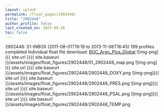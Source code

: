 ```yaml
---
layout: splash
permalink: /float_pages/2902448/
title: "2902448"
author_profile: false
last_created_on: 2025-09-26
toc: false
---
```

 
2902448: S1-INBOX (2011-08-01T19:19 to 2013-11-08T16:45)
199 profiles completed
Individual float file download: [BGC_Argo_Plus_Global](https://ftp.soest.hawaii.edu/bgc_argo_plus/Individual_Floats/outliers_removed/2902448_Sprof_processed.nc)
![img-png]({{ site.url }}{{ site.baseurl }}/assets/images/float_figures/2902448/01_2902448_map.png
![img-png]({{ site.url }}{{ site.baseurl }}/assets/images/float_figures/2902448/2902448_DOXY.png
![img-png]({{ site.url }}{{ site.baseurl }}/assets/images/float_figures/2902448/2902448_PRES.png
![img-png]({{ site.url }}{{ site.baseurl }}/assets/images/float_figures/2902448/2902448_PSAL.png
![img-png]({{ site.url }}{{ site.baseurl }}/assets/images/float_figures/2902448/2902448_TEMP.png
